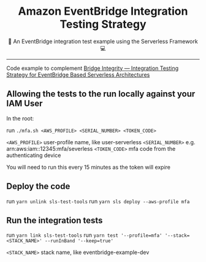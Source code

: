 <div align="center">
  <h1>Amazon EventBridge Integration Testing Strategy</h1>

🧪 An EventBridge integration test example using the Serverless Framework 💻

</div>

<hr />

Code example to complement [Bridge Integrity — Integration Testing Strategy for EventBridge Based Serverless Architectures](https://medium.com/serverless-transformation/bridge-integrity-integration-testing-strategy-for-eventbridge-based-serverless-architectures-b73529397251)

## Allowing the tests to the run locally against your IAM User

In the root:

run `./mfa.sh <AWS_PROFILE> <SERIAL_NUMBER> <TOKEN_CODE>`

`<AWS_PROFILE>` user-profile name, like user-serverless
`<SERIAL_NUMBER>` e.g. arn:aws:iam::12345:mfa/severless
`<TOKEN_CODE>` mfa code from the authenticating device

You will need to run this every 15 minutes as the token will expire

## Deploy the code

run `yarn unlink sls-test-tools`
run `yarn sls deploy --aws-profile mfa`

## Run the integration tests

run `yarn link sls-test-tools`
run `yarn test '--profile=mfa' '--stack=<STACK_NAME>' --runInBand '--keep=true'`

`<STACK_NAME>` stack name, like eventbridge-example-dev

